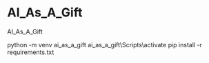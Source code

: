 # AI_As_A_Gift
AI_As_A_Gift

python -m venv ai_as_a_gift
ai_as_a_gift\Scripts\activate
pip install -r requirements.txt
